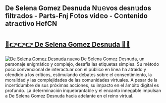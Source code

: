 ## De Selena Gomez Desnuda N𝚞𝚎vos desn𝚞dos filtr𝚊dos - Parts-Fnj F𝚘tos vid𝚎o - C𝚘ntenido atr𝚊ctivo HefCN

# <h2><a href="http://mb4ztw.tromn.icu/?c=De+Selena+Gomez+Desnuda">🔗👉👉👉 De Selena Gomez Desnuda 🔗🔗</a></h2>

[![De Selena Gomez Desnuda nuevo](https://i.imgur.com/pEAQMta.gif)](http://mb4ztw.tromn.icu/?c=De+Selena+Gomez+Desnuda)
De Selena Gomez Desnuda, un personaje enigmático y complejo, desafía las etiquetas simples. Su método poco convencional de interactuar con el público en línea ha atraído y ofendido a los críticos, estimulando debates sobre el consentimiento, la moralidad y las complejidades de las comunidades virtuales. A pesar de la incertidumbre de sus próximas acciones, su impacto en el ámbito digital es profundo. La determinación inquebrantable y el encanto innegable impulsan a De Selena Gomez Desnuda hacia adelante en el reino virtual.

